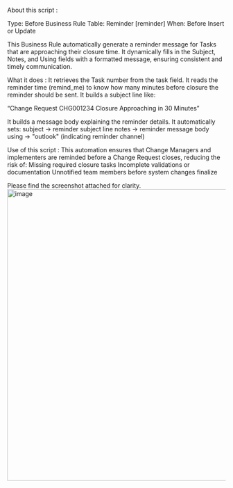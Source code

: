 About this script : 

Type: Before Business Rule
Table: Reminder [reminder]
When: Before Insert or Update

This Business Rule automatically generate a reminder message for Tasks that are approaching their closure time.
It dynamically fills in the Subject, Notes, and Using fields with a formatted message, ensuring consistent and timely communication.

What it does :
It retrieves the Task number from the task field.
It reads the reminder time (remind_me) to know how many minutes before closure the reminder should be sent.
It builds a subject line like:

“Change Request CHG001234 Closure Approaching in 30 Minutes”

It builds a message body explaining the reminder details.
It automatically sets:
subject → reminder subject line
notes → reminder message body
using → "outlook" (indicating reminder channel)

Use of this script :
This automation ensures that Change Managers and implementers are reminded before a Change Request closes, reducing the risk of:
Missing required closure tasks
Incomplete validations or documentation
Unnotified team members before system changes finalize


Please find the screenshot attached for clarity.
<img width="1562" height="671" alt="image" src="https://github.com/user-attachments/assets/5c8db22f-4297-47e5-a76d-764f033329f2" />

